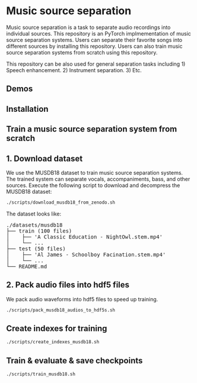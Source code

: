 # Music source separation

Music source separation is a task to separate audio recordings into individual sources. This repository is an PyTorch implmementation of music source separation systems. Users can separate their favorite songs into different sources by installing this repository. Users can also train music source separation systems from scratch using this repository.

This repository can be also used for general separation tasks including 1) Speech enhancement. 2) Instrument separation. 3) Etc.

## Demos


## Installation


## Train a music source separation system from scratch

## 1. Download dataset

We use the MUSDB18 dataset to train music source separation systems. The trained system can separate vocals, accompaniments, bass, and other sources. Execute the following script to download and decompress the MUSDB18 dataset:

```bash
./scripts/download_musdb18_from_zenodo.sh
```

The dataset looks like:
<pre>
./datasets/musdb18
├── train (100 files)
│    ├── 'A Classic Education - NightOwl.stem.mp4'
│    └── ...
├── test (50 files)
│    ├── 'Al James - Schoolboy Facination.stem.mp4'
│    └── ...
└── README.md
</pre>

## 2. Pack audio files into hdf5 files

We pack audio waveforms into hdf5 files to speed up training.

```bash
./scripts/pack_musdb18_audios_to_hdf5s.sh
```

## Create indexes for training

```bash
./scripts/create_indexes_musdb18.sh
```

## Train & evaluate & save checkpoints
```bash
./scripts/train_musdb18.sh
```

